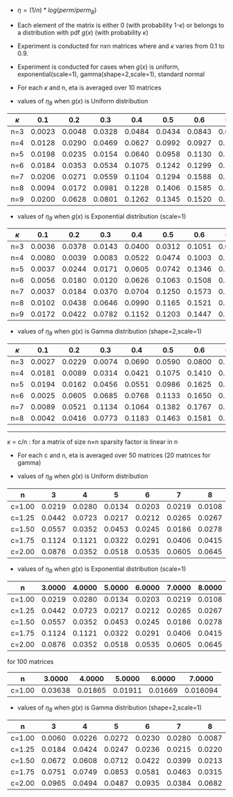 
* $\eta = (1/n)*log(perm/perm_B)$
* Each element of the matrix is either 0 (with probability 1-$\kappa$) or belongs to a distribution with pdf $g(x)$ (with probability $\kappa$)

* Experiment is conducted for nxn matrices where and $\kappa$ varies from 0.1 to 0.9.
* Experiment is conducted for cases when $g(x)$ is uniform, exponential(scale=1), gamma(shape=2,scale=1), standard normal
* For each $\kappa$ and n, eta is averaged over 10 matrices

* values of $\eta_B$ when $g(x)$ is Uniform distribution

| $\kappa$ | 0.1    | 0.2    | 0.3    | 0.4    | 0.5    | 0.6    | 0.7    | 0.8    | 0.9    |
|----------|--------|--------|--------|--------|--------|--------|--------|--------|--------|
| n=3      | 0.0023 | 0.0048 | 0.0328 | 0.0484 | 0.0434 | 0.0843 | 0.0894 | 0.1468 | 0.2105 |
| n=4      | 0.0128 | 0.0290 | 0.0469 | 0.0627 | 0.0992 | 0.0927 | 0.1437 | 0.2146 | 0.2421 |
| n=5      | 0.0198 | 0.0235 | 0.0154 | 0.0640 | 0.0958 | 0.1130 | 0.1876 | 0.2094 | 0.2226 |
| n=6      | 0.0184 | 0.0353 | 0.0534 | 0.1075 | 0.1242 | 0.1299 | 0.1865 | 0.1960 | 0.2021 |
| n=7      | 0.0206 | 0.0271 | 0.0559 | 0.1104 | 0.1294 | 0.1588 | 0.1821 | 0.1820 | 0.1882 |
| n=8      | 0.0094 | 0.0172 | 0.0981 | 0.1228 | 0.1406 | 0.1585 | 0.1696 | 0.1716 | 0.1751 |
| n=9      | 0.0200 | 0.0628 | 0.0801 | 0.1262 | 0.1345 | 0.1520 | 0.1564 | 0.1611 | 0.1629 |

* values of $\eta_B$ when $g(x)$ is Exponential distribution (scale=1)

| $\kappa$ | 0.1    | 0.2    | 0.3    | 0.4    | 0.5    | 0.6    | 0.7    | 0.8    | 0.9    |
|----------|--------|--------|--------|--------|--------|--------|--------|--------|--------|
| n=3      | 0.0036 | 0.0378 | 0.0143 | 0.0400 | 0.0312 | 0.1051 | 0.0670 | 0.1053 | 0.1108 |
| n=4      | 0.0080 | 0.0039 | 0.0083 | 0.0522 | 0.0474 | 0.1003 | 0.1701 | 0.1615 | 0.1659 |
| n=5      | 0.0037 | 0.0244 | 0.0171 | 0.0605 | 0.0742 | 0.1346 | 0.1292 | 0.1627 | 0.2075 |
| n=6      | 0.0056 | 0.0180 | 0.0120 | 0.0626 | 0.1063 | 0.1508 | 0.1631 | 0.1812 | 0.1957 |
| n=7      | 0.0037 | 0.0184 | 0.0370 | 0.0704 | 0.1250 | 0.1573 | 0.1644 | 0.1736 | 0.1785 |
| n=8      | 0.0102 | 0.0438 | 0.0646 | 0.0990 | 0.1165 | 0.1521 | 0.1557 | 0.1623 | 0.1692 |
| n=9      | 0.0172 | 0.0422 | 0.0782 | 0.1152 | 0.1203 | 0.1447 | 0.1542 | 0.1566 | 0.1590 |

* values of $\eta_B$ when $g(x)$ is Gamma distribution (shape=2,scale=1)

| $\kappa$ | 0.1    | 0.2    | 0.3    | 0.4    | 0.5    | 0.6    | 0.7    | 0.8    | 0.9    |
|----------|--------|--------|--------|--------|--------|--------|--------|--------|--------|
| n=3      | 0.0027 | 0.0229 | 0.0074 | 0.0690 | 0.0590 | 0.0800 | 0.1096 | 0.1448 | 0.2173 |
| n=4      | 0.0181 | 0.0089 | 0.0314 | 0.0421 | 0.1075 | 0.1410 | 0.1681 | 0.1475 | 0.2227 |
| n=5      | 0.0194 | 0.0162 | 0.0456 | 0.0551 | 0.0986 | 0.1625 | 0.1742 | 0.1947 | 0.2236 |
| n=6      | 0.0025 | 0.0605 | 0.0685 | 0.0768 | 0.1133 | 0.1650 | 0.1741 | 0.1947 | 0.2003 |
| n=7      | 0.0089 | 0.0521 | 0.1134 | 0.1064 | 0.1382 | 0.1767 | 0.1760 | 0.1847 | 0.1881 |
| n=8      | 0.0042 | 0.0416 | 0.0773 | 0.1183 | 0.1463 | 0.1581 | 0.1655 | 0.1725 | 0.1749 |


---


$\kappa$ = c/n : for a matrix of size n$\times$n sparsity factor is linear in n

* For each c and n, eta is averaged over 50 matrices (20 matrices for gamma)


* values of $\eta_B$ when $g(x)$ is Uniform distribution

| n      | 3      | 4      | 5      | 6      | 7      | 8      | 9      |
|--------|--------|--------|--------|--------|--------|--------|--------|
| c=1.00 | 0.0219 | 0.0280 | 0.0134 | 0.0203 | 0.0219 | 0.0108 | 0.0110 |
| c=1.25 | 0.0442 | 0.0723 | 0.0217 | 0.0212 | 0.0265 | 0.0267 | 0.0094 |
| c=1.50 | 0.0557 | 0.0352 | 0.0453 | 0.0245 | 0.0186 | 0.0278 | 0.0499 |
| c=1.75 | 0.1124 | 0.1121 | 0.0322 | 0.0291 | 0.0406 | 0.0415 | 0.0337 |
| c=2.00 | 0.0876 | 0.0352 | 0.0518 | 0.0535 | 0.0605 | 0.0645 | 0.0701 |

* values of $\eta_B$ when $g(x)$ is Exponential distribution (scale=1)

| n      | 3.0000 | 4.0000 | 5.0000 | 6.0000 | 7.0000 | 8.0000 | 9.0000 |
|--------|--------|--------|--------|--------|--------|--------|--------|
| c=1.00 | 0.0219 | 0.0280 | 0.0134 | 0.0203 | 0.0219 | 0.0108 | 0.0110 |
| c=1.25 | 0.0442 | 0.0723 | 0.0217 | 0.0212 | 0.0265 | 0.0267 | 0.0094 |
| c=1.50 | 0.0557 | 0.0352 | 0.0453 | 0.0245 | 0.0186 | 0.0278 | 0.0499 |
| c=1.75 | 0.1124 | 0.1121 | 0.0322 | 0.0291 | 0.0406 | 0.0415 | 0.0337 |
| c=2.00 | 0.0876 | 0.0352 | 0.0518 | 0.0535 | 0.0605 | 0.0645 | 0.0701 |

for 100 matrices

| n      | 3.0000 | 4.0000 | 5.0000 | 6.0000 | 7.0000 |
|--------|--------|--------|--------|--------|--------|
| c=1.00 | 0.03638| 0.01865| 0.01911| 0.01669|0.016094|

* values of $\eta_B$ when $g(x)$ is Gamma distribution (shape=2,scale=1)

| n      | 3      | 4      | 5      | 6      | 7      | 8      | 9      |
|--------|--------|--------|--------|--------|--------|--------|--------|
| c=1.00 | 0.0060 | 0.0226 | 0.0272 | 0.0230 | 0.0280 | 0.0087 | 0.0155 |
| c=1.25 | 0.0184 | 0.0424 | 0.0247 | 0.0236 | 0.0215 | 0.0220 | 0.0135 |
| c=1.50 | 0.0672 | 0.0608 | 0.0712 | 0.0422 | 0.0399 | 0.0213 | 0.0233 |
| c=1.75 | 0.0751 | 0.0749 | 0.0853 | 0.0581 | 0.0463 | 0.0315 | 0.0479 |
| c=2.00 | 0.0965 | 0.0494 | 0.0487 | 0.0935 | 0.0384 | 0.0682 | 0.0665 |
